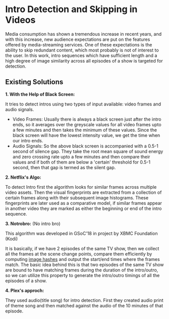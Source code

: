 # Intro Detection and Skipping in Videos

Media consumption has shown a tremendous increase in recent years, and with this increase, new audience expectations are put on the features offered by media-streaming services. One of these expectations is the ability to skip redundant content, which most probably is not of interest to the user. In this work, intro sequences which have sufficient length and a high degree of image similarity across all episodes of a show is targeted for detection.

## Existing Solutions

**1. With the Help of Black Screen:**

It tries to detect intros using two types of input available: video frames and audio signals.

- Video Frames: Usually there is always a black screen just after the intro ends, so it averages over the greyscale values for all video frames upto a few minutes and then takes the minimum of these values. Since the black screen will have the lowest intensity value, we get the time when our intro ends.
- Audio Signals: So the above black screen is accompanied with a 0.5-1 second of silence gap. They take the root mean square of sound energy and zero crossing rate upto a few minutes and then compare their values and if both of them are below a 'certain' threshold for 0.5-1 second, then that gap is termed as the silent gap.

**2. Netflix's Algo:**

To detect Intro first the algorithm looks for similar frames across multiple video assets. Then the visual fingerprints are extracted from a collection of certain frames along with their subsequent image histograms. These fingerprints are later used as a comparative model, if similar frames appear in another video they are marked as either the beginning or end of the intro sequence.

**3. Notrobro:** (No intro bro)

This algorithm was developed in GSoC'18 in project by XBMC Foundation (Kodi)

It is basically, if we have 2 episodes of the same TV show, then we collect all the frames at the scene change points, compare them efficiently by computing [image hashes](https://github.com/bjlittle/imagehash) and output the start/end times where the frames match. The basic idea behind this is that two episodes of the same TV show are bound to have matching frames during the duration of the intro/outro, so we can utilize this property to generate the intro/outro timings of all the episodes of a show.

**4. Plex's approch:**

They used audio(title song) for intro detection. First they created audio print of theme song and then matched against the audio of the 10 minutes of that episode.

